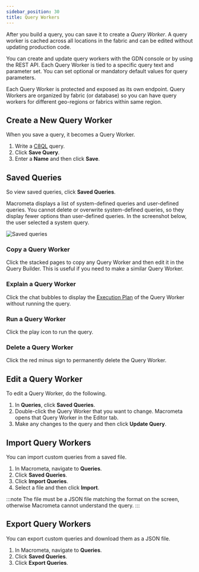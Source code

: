 ```yaml
---
sidebar_position: 30
title: Query Workers
---
```


After you build a query, you can save it to create a _Query Worker_. A query worker is cached across all locations in the fabric and can be edited without updating production code.

You can create and update query workers with the GDN console or by using the REST API. Each Query Worker is tied to a specific query text and parameter set. You can set optional or mandatory default values for query parameters.

Each Query Worker is protected and exposed as its own endpoint. Query Workers are organized by fabric (or database) so you can have query workers for different geo-regions or fabrics within same region.

## Create a New Query Worker

When you save a query, it becomes a Query Worker.

1. Write a [C8QL](../c8ql/) query.
2. Click **Save Query**.
3. Enter a **Name** and then click **Save**.

## Saved Queries

So view saved queries, click **Saved Queries**.

Macrometa displays a list of system-defined queries and user-defined queries. You cannot delete or overwrite system-defined queries, so they display fewer options than user-defined queries. In the screenshot below, the user selected a system query.

![Saved queries](/img/queries/saved-queries.png)

### Copy a Query Worker

Click the stacked pages to copy any Query Worker and then edit it in the Query Builder. This is useful if you need to make a similar Query Worker.

### Explain a Query Worker

Click the chat bubbles to display the [Execution Plan](running-queries.md#execution-plan) of the Query Worker without running the query.

### Run a Query Worker

Click the play icon to run the query.

### Delete a Query Worker

Click the red minus sign to permanently delete the Query Worker.

## Edit a Query Worker

To edit a Query Worker, do the following.

1. In **Queries**, click **Saved Queries**.
2. Double-click the Query Worker that you want to change. Macrometa opens that Query Worker in the Editor tab.
3. Make any changes to the query and then click **Update Query**.

## Import Query Workers

You can import custom queries from a saved file.

1. In Macrometa, navigate to **Queries**.
2. Click **Saved Queries**.
3. Click **Import Queries**.
4. Select a file and then click **Import**.

:::note
The file must be a JSON file matching the format on the screen, otherwise Macrometa cannot understand the query.
:::

## Export Query Workers

You can export custom queries and download them as a JSON file.

1. In Macrometa, navigate to **Queries**.
2. Click **Saved Queries**.
3. Click **Export Queries**.
